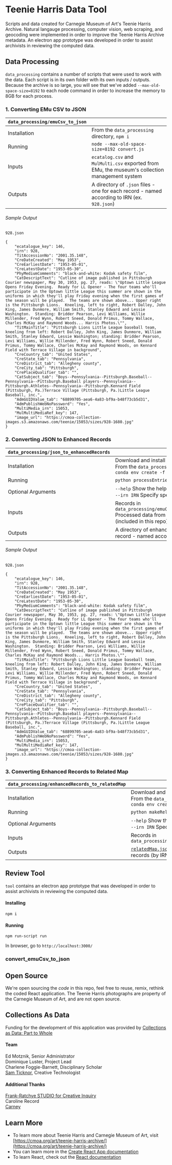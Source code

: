 # Teenie Harris Data Tool

Scripts and data created for Carnegie Museum of Art's Teenie Harris Archive. Natural langauge processing, computer vision, web scraping, and geocoding were implemented in order to improve the Teenie Harris Archive metadata. An electron app prototype was developed in order to assist archivists in reviewing the computed data.

## Data Processing

`data_processing` contains a number of scripts that were used to work with the data. Each script is in its own folder with its own inputs / outputs. Because the archive is so large, you will see that we've added `--max-old-space-size=8192` to each node command in order to increase the memory to 8GB for each process. 

### 1. Converting EMu CSV to JSON

| `data_processing/emuCsv_to_json` |  |
|--------------|---------------------------|
| Installation | From the `data_processing` directory, `npm i` |
| Running      | `node --max-old-space-size=8192 convert.js`|
| Inputs       | `ecatalog.csv` and `MulMulti.csv` exported from EMu, the museum's collection management system |
| Outputs      | A directory of `.json` files - one for each record - named according to IRN (ex. `928.json`)|

###### Sample Output
`928.json`
```
{
	"ecatalogue_key": 146,
	"irn": 928,
	"TitAccessionNo": "2001.35.148",
	"CreDateCreated": "May 1953",
	"CreEarliestDate": "1953-05-01",
	"CreLatestDate": "1953-05-30",
	"PhyMediumComments": "black-and-white: Kodak safety film",
	"CatDescriptText": "Cutline of image published in Pittsburgh Courier newspaper, May 30, 1953, pg. 27, reads: \"Uptown Little League Opens Friday Evening.  Ready for LL Opener - The four teams who'll participate in the Uptown little League this summer are shown in the uniforms in which they'll play Friday evening when the first games of the season will be played.  The teams are shown above... Upper right is the Pittsburgh Lions.  Kneeling, left to right, Robert Dalley, John King, James Dunmore, William Smith, Stanley Edward and Lessie Washington.  Standing: Bridder Pearson, Levi Williams, Willie Millender, Fred Wynn, Robert Sneed, Donald Primus, Tommy Wallace, Charles McKay and Raymond Woods... Harris Photos.\"",
	"TitMainTitle": "Pittsburgh Lions Little League baseball team, kneeling from left: Robert Dalley, John King, James Dunmore, William Smith, Stanley Edward, Lessie Washington; standing: Bridder Pearson, Levi Williams, Willie Millender, Fred Wynn, Robert Sneed, Donald Primus, Tommy Wallace, Charles McKay and Raymond Woods, on Kennard Field with Terrace Village in background",
	"CreCountry_tab": "United States",
	"CreState_tab": "Pennsylvania",
	"CreDistrict_tab": "Allegheny county",
	"CreCity_tab": "Pittsburgh",
	"CrePlaceQualifier_tab": "",
	"CatSubject_tab": "Boys--Pennsylvania--Pittsburgh.Baseball--Pennsylvania--Pittsburgh.Baseball players--Pennsylvania--Pittsburgh.Athletes--Pennsylvania--Pittsburgh.Kennard Field (Pittsburgh, Pa.)Terrace Village (Pittsburgh, Pa.)Little League Baseball, inc.",
	"AdmGUIDValue_tab": "68899705-aea6-4a83-bf9a-b48f73cb5d31",
	"AdmPublishWebNoPassword": "Yes",
	"MultiMedia_irn": 15053,
	"MulMultiMediaRef_key": 147,
	"image_url": "https://cmoa-collection-images.s3.amazonaws.com/teenie/15053/sizes/928-1680.jpg"
}
```

### 2. Converting JSON to Enhanced Records

| `data_processing/json_to_enhancedRecords` |  |
|--------------|---------------------------|
| Installation | Download and install [Conda](https://conda.io/projects/conda/en/latest/index.html) <br> From the `data_processing` directory, <br>`conda env create -f environment.yml`|
| Running      | `python processEntries.py`|
| Optional Arguments | `--help` Show the help message <br> `--irn IRN`  Specify specific record for processing |
| Inputs       | Records in `data_processing/emuCsv_to_json/output/jsonRecords` <br> Processed data from the [Teenie Harris Project](https://github.com/CreativeInquiry/TeenieHarrisProject) (included in this repo)  |
| Outputs      |  A directory of enhanced `.json` files - one for each record - named according to IRN (ex. `928.json`)|

###### Sample Output
`928.json`
```
{
	"ecatalogue_key": 146,
	"irn": 928,
	"TitAccessionNo": "2001.35.148",
	"CreDateCreated": "May 1953",
	"CreEarliestDate": "1953-05-01",
	"CreLatestDate": "1953-05-30",
	"PhyMediumComments": "black-and-white: Kodak safety film",
	"CatDescriptText": "Cutline of image published in Pittsburgh Courier newspaper, May 30, 1953, pg. 27, reads: \"Uptown Little League Opens Friday Evening.  Ready for LL Opener - The four teams who'll participate in the Uptown little League this summer are shown in the uniforms in which they'll play Friday evening when the first games of the season will be played.  The teams are shown above... Upper right is the Pittsburgh Lions.  Kneeling, left to right, Robert Dalley, John King, James Dunmore, William Smith, Stanley Edward and Lessie Washington.  Standing: Bridder Pearson, Levi Williams, Willie Millender, Fred Wynn, Robert Sneed, Donald Primus, Tommy Wallace, Charles McKay and Raymond Woods... Harris Photos.\"",
	"TitMainTitle": "Pittsburgh Lions Little League baseball team, kneeling from left: Robert Dalley, John King, James Dunmore, William Smith, Stanley Edward, Lessie Washington; standing: Bridder Pearson, Levi Williams, Willie Millender, Fred Wynn, Robert Sneed, Donald Primus, Tommy Wallace, Charles McKay and Raymond Woods, on Kennard Field with Terrace Village in background",
	"CreCountry_tab": "United States",
	"CreState_tab": "Pennsylvania",
	"CreDistrict_tab": "Allegheny county",
	"CreCity_tab": "Pittsburgh",
	"CrePlaceQualifier_tab": "",
	"CatSubject_tab": "Boys--Pennsylvania--Pittsburgh.Baseball--Pennsylvania--Pittsburgh.Baseball players--Pennsylvania--Pittsburgh.Athletes--Pennsylvania--Pittsburgh.Kennard Field (Pittsburgh, Pa.)Terrace Village (Pittsburgh, Pa.)Little League Baseball, inc.",
	"AdmGUIDValue_tab": "68899705-aea6-4a83-bf9a-b48f73cb5d31",
	"AdmPublishWebNoPassword": "Yes",
	"MultiMedia_irn": 15053,
	"MulMultiMediaRef_key": 147,
	"image_url": "https://cmoa-collection-images.s3.amazonaws.com/teenie/15053/sizes/928-1680.jpg"
}
```

### 3. Converting Enhanced Records to Related Map

| `data_processing/enhancedRecords_to_relatedMap` |  |
|--------------|---------------------------|
| Installation | Download and install [Conda](https://conda.io/projects/conda/en/latest/index.html) <br> From the `data_processing` directory, <br>`conda env create -f environment.yml`|
| Running      | `python makeRelatedMap.py`|
| Optional Arguments | `--help` Show the help message <br> `--irn IRN`  Specify specific record for processing |
| Inputs       | Records in `data_processing/json_to_enhancedRecords/output/jsonRecords` |
| Outputs      |  [`relatedMap.json`]() - a dictionary that maps a keyword to a list of records (by IRN) containing that keyword |

## Review Tool

`tool` contains an electron app prototype that was developed in order to assist archivists in reviewing the computed data.

#### Installing
```npm i```

#### Running
```npm run-script run```

In browser, go to ```http://localhost:3000/```


### convert_emuCsv_to_json

## Open Source

We're open sourcing the *code* in this repo, feel free to reuse, remix, rethink the coded React application. The Teenie Harris photographs are property of the Carnegie Museum of Art, and are not open source.

## Collections As Data

Funding for the development of this application was provided by [Collections as Data: Part to Whole](https://collectionsasdata.github.io/part2whole/)

#### Team
Ed Motznik, Senior Administrator <br/>
Dominique Luster, Project Lead <br/>
Charlene Foggie-Barnett, Disciplinary Scholar <br/>
[Sam Ticknor](https://samt.work), Creative Technologist <br/>

#### Additional Thanks 
[Frank-Ratchye STUDIO for Creative Inquiry](https://github.com/CreativeInquiry) <br/>
Caroline Record <br/>
[Carney](https://carney.co/) <br />


## Learn More
* To learn more about Teenie Harris and Carnegie Museum of Art, visit [https://cmoa.org/art/teenie-harris-archive/](https://cmoa.org/art/teenie-harris-archive/)
* You can learn more in the [Create React App documentation](https://facebook.github.io/create-react-app/docs/getting-started)
* To learn React, check out the [React documentation](https://reactjs.org/)

